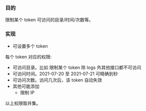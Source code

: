 ### 目的

限制某个 token 可访问的目录/时间/次数等。

### 实现

- 可设置多个 token

每个 token 对应的权限:
- 可访问目录。比如 限制某个 token 除 logs 外其他接口都不可访问
- 可访问时间。2021-07-20 至 2021-07-21 可精确到秒
- 可访问次数。访问几次后，该 token 自动失效
- 其他可能添加
  - 限制 IP

以上权限取并集。